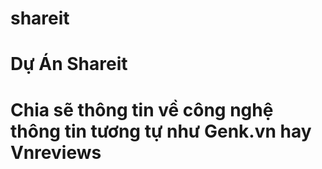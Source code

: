 # shareit
# Dự Án Shareit 
# Chia sẽ thông tin về công nghệ thông tin tương tự như Genk.vn hay Vnreviews
